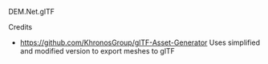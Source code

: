 ﻿DEM.Net.glTF

Credits

- https://github.com/KhronosGroup/glTF-Asset-Generator 
Uses simplified and modified version to export meshes to glTF
